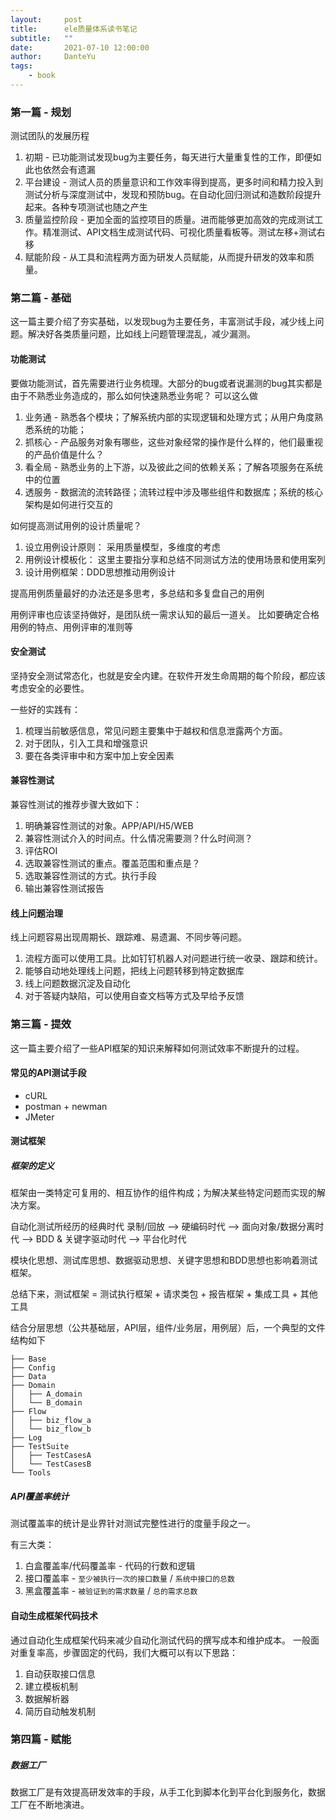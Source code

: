 ```yaml
---
layout:     post
title:      ele质量体系读书笔记
subtitle:   ""
date:       2021-07-10 12:00:00
author:     DanteYu
tags:
    - book	
---
```


### 第一篇 - 规划

测试团队的发展历程
1. 初期 - 已功能测试发现bug为主要任务，每天进行大量重复性的工作，即便如此也依然会有遗漏
2. 平台建设 - 测试人员的质量意识和工作效率得到提高，更多时间和精力投入到测试分析与深度测试中，发现和预防bug。在自动化回归测试和造数阶段提升起来。各种专项测试也随之产生
3. 质量监控阶段 - 更加全面的监控项目的质量。进而能够更加高效的完成测试工作。精准测试、API文档生成测试代码、可视化质量看板等。测试左移+测试右移
4. 赋能阶段 - 从工具和流程两方面为研发人员赋能，从而提升研发的效率和质量。

### 第二篇 - 基础

这一篇主要介绍了夯实基础，以发现bug为主要任务，丰富测试手段，减少线上问题。解决好各类质量问题，比如线上问题管理混乱，减少漏测。

#### 功能测试

要做功能测试，首先需要进行业务梳理。大部分的bug或者说漏测的bug其实都是由于不熟悉业务造成的，那么如何快速熟悉业务呢？ 可以这么做

1. 业务通 - 熟悉各个模块；了解系统内部的实现逻辑和处理方式；从用户角度熟悉系统的功能；
2. 抓核心 - 产品服务对象有哪些，这些对象经常的操作是什么样的，他们最重视的产品价值是什么？
3. 看全局 - 熟悉业务的上下游，以及彼此之间的依赖关系；了解各项服务在系统中的位置
4. 透服务 - 数据流的流转路径；流转过程中涉及哪些组件和数据库；系统的核心架构是如何进行交互的

如何提高测试用例的设计质量呢？ 
1. 设立用例设计原则： 采用质量模型，多维度的考虑
2. 用例设计模板化： 这里主要指分享和总结不同测试方法的使用场景和使用案列
3. 设计用例框架：DDD思想推动用例设计

提高用例质量最好的办法还是多思考，多总结和多复盘自己的用例

用例评审也应该坚持做好，是团队统一需求认知的最后一道关。 比如要确定合格用例的特点、用例评审的准则等

#### 安全测试

坚持安全测试常态化，也就是安全内建。在软件开发生命周期的每个阶段，都应该考虑安全的必要性。

一些好的实践有：
1. 梳理当前敏感信息，常见问题主要集中于越权和信息泄露两个方面。
2. 对于团队，引入工具和增强意识
3. 要在各类评审中和方案中加上安全因素

#### 兼容性测试

兼容性测试的推荐步骤大致如下：
1. 明确兼容性测试的对象。APP/API/H5/WEB
2. 兼容性测试介入的时间点。什么情况需要测？什么时间测？
3. 评估ROI
4. 选取兼容性测试的重点。覆盖范围和重点是？
5. 选取兼容性测试的方式。执行手段
6. 输出兼容性测试报告

#### 线上问题治理

线上问题容易出现周期长、跟踪难、易遗漏、不同步等问题。

1. 流程方面可以使用工具。比如钉钉机器人对问题进行统一收录、跟踪和统计。
2. 能够自动地处理线上问题，把线上问题转移到特定数据库
3. 线上问题数据沉淀及自动化
4. 对于答疑内缺陷，可以使用自查文档等方式及早给予反馈

### 第三篇 - 提效

这一篇主要介绍了一些API框架的知识来解释如何测试效率不断提升的过程。

#### 常见的API测试手段
* cURL
* postman + newman
* JMeter

#### 测试框架

##### 框架的定义

框架由一类特定可复用的、相互协作的组件构成；为解决某些特定问题而实现的解决方案。

自动化测试所经历的经典时代
录制/回放 --> 硬编码时代 --> 面向对象/数据分离时代 --> BDD & 关键字驱动时代 --> 平台化时代

模块化思想、测试库思想、数据驱动思想、关键字思想和BDD思想也影响着测试框架。

总结下来，测试框架 = 测试执行框架 + 请求类包 + 报告框架 + 集成工具 + 其他工具

结合分层思想（公共基础层，API层，组件/业务层，用例层）后，一个典型的文件结构如下

```
├── Base
├── Config
├── Data
├── Domain
│   ├── A_domain
│   └── B_domain
├── Flow
│   ├── biz_flow_a
│   └── biz_flow_b
├── Log
├── TestSuite
│   ├── TestCasesA
│   └── TestCasesB
└── Tools

```

##### API覆盖率统计

测试覆盖率的统计是业界针对测试完整性进行的度量手段之一。

有三大类：
1. 白盒覆盖率/代码覆盖率 - 代码的行数和逻辑
2. 接口覆盖率 - `至少被执行一次的接口数量` / `系统中接口的总数`
3. 黑盒覆盖率 - `被验证到的需求数量` / `总的需求总数`

#### 自动生成框架代码技术

通过自动化生成框架代码来减少自动化测试代码的撰写成本和维护成本。 一般面对重复率高，步骤固定的代码，我们大概可以有以下思路：
1. 自动获取接口信息
2. 建立模板机制
3. 数据解析器
4. 简历自动触发机制


### 第四篇 - 赋能

##### 数据工厂

数据工厂是有效提高研发效率的手段，从手工化到脚本化到平台化到服务化，数据工厂在不断地演进。






